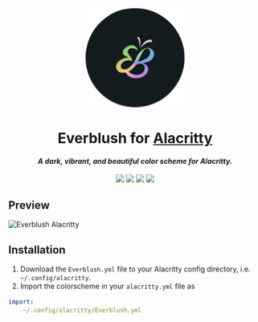 <div align="center">
    <img src="https://raw.githubusercontent.com/Everblush/.github/main/assets/logo.png" height="200px" width="200px" alt="logo"> 
</div>

<h1 align="center">Everblush for <a href="https://github.com/alacritty/alacritty">Alacritty</a></h1>

<h4 align="center"><i>A dark, vibrant, and beautiful color scheme for Alacritty.</i></h4>

<p align="center">
    <a href="https://github.com/Everblush/terminal-emulators/stars"><img src="https://img.shields.io/github/stars/Everblush/terminal-emulators?color=e57474&labelColor=1e2528&style=for-the-badge"></a>
    <a href="https://github.com/Everblush/terminal-emulators/issues"><img src="https://img.shields.io/github/issues/Everblush/terminal-emulators?color=67b0e8&labelColor=1e2528&style=for-the-badge"></a>
    <a href="https://github.com/Everblush/terminal-emulators/blob/main/LICENSE"><img src="https://img.shields.io/static/v1?label=license&message=MIT&color=8ccf7e&labelColor=1e2528&style=for-the-badge"></a>
    <a href="https://github.com/Everblush/terminal-emulators/network/members"><img src="https://img.shields.io/github/forks/Everblush/terminal-emulators?color=e5c76b&labelColor=1e2528&style=for-the-badge"></a>
</p>

## Preview

![Everblush Alacritty](https://raw.githubusercontent.com/prateektade/everblush-terminal-emulators/rework-repository/assets/Everblush-Alacritty.webp)

## Installation

1. Download the `Everblush.yml` file to your Alacritty config directory, i.e. `~/.config/alacritty`.
2. Import the colorscheme in your `alacritty.yml` file as
```yaml
import:
    ~/.config/alacritty/Everblush.yml
```
